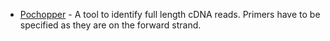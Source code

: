 * [Pochopper](https://github.com/nanoporetech/pychopper) - A tool to identify full length cDNA reads. Primers have to be specified as they are on the forward strand.


